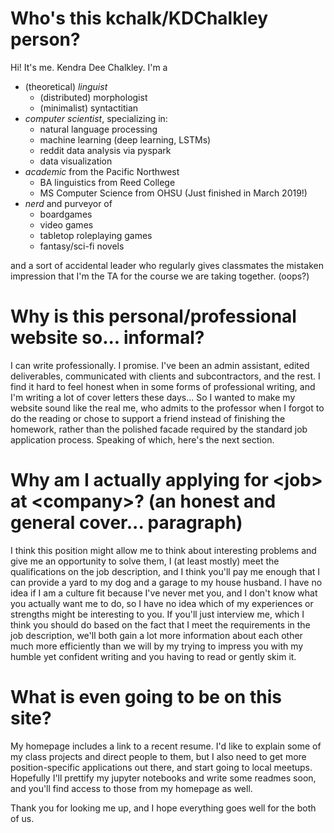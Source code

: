 # Who's this kchalk/KDChalkley person? 

Hi! It's me. Kendra Dee Chalkley. I'm a
  - (theoretical) *linguist*
    - (distributed) morphologist
    - (minimalist) syntactitian
  - *computer scientist*, specializing in:
    - natural language processing
    - machine learning (deep learning, LSTMs) 
    - reddit data analysis via pyspark 
    - data visualization
  - *academic* from the Pacific Northwest
    - BA linguistics from Reed College
    - MS Computer Science from OHSU (Just finished in March 2019!)
  - *nerd* and purveyor of
    - boardgames
    - video games
    - tabletop roleplaying games
    - fantasy/sci-fi novels

and a sort of accidental leader who regularly gives classmates the mistaken impression that I'm the TA for the course we are taking together. (oops?) 

# Why is this personal/professional website so... informal? 

I can write professionally. I promise. I've been an admin assistant, edited deliverables, communicated with clients and subcontractors, and the rest. I find it hard to feel honest when in some forms of professional writing, and I'm writing a lot of cover letters these days... So I wanted to make my website sound like the real me, who admits to the professor when I forgot to do the reading or chose to support a friend instead of finishing the homework, rather than the polished facade required by the standard job application process. Speaking of which, here's the next section.

# Why am I actually applying for \<job\> at \<company\>? (an honest and general cover... paragraph)

I think this position might allow me to think about interesting problems and give me an opportunity to solve them, I (at least mostly) meet the qualifications on the job description, and I think you'll pay me enough that I can provide a yard to my dog and a garage to my house husband. I have no idea if I am a culture fit because I've never met you, and I don't know what you actually want me to do, so I have no idea which of my experiences or strengths might be interesting to you. If you'll just interview me, which I think you should do based on the fact that I meet the requirements in the job description, we'll both gain a lot more information about each other much more efficiently than we will by my trying to impress you with my humble yet confident writing and you having to read or gently skim it. 

# What is even going to be on this site? 

My homepage includes a link to a recent resume. I'd like to explain some of my class projects and direct people to them, but I also need to get more position-specific applications out there, and start going to local meetups. Hopefully I'll prettify my jupyter notebooks and write some readmes soon, and you'll find access to those from my homepage as well. 

Thank you for looking me up, and I hope everything goes well for the both of us. 
 
